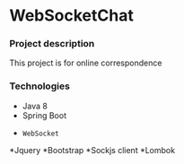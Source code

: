 # WebSocketChat

### Project description
This project is for online correspondence


### Technologies
* Java 8
* Spring Boot
*     WebSocket
*Jquery
*Bootstrap
*Sockjs client
*Lombok
